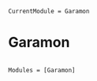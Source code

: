 ```@meta
CurrentModule = Garamon
```

# Garamon

```@index
```

```@autodocs
Modules = [Garamon]
```
